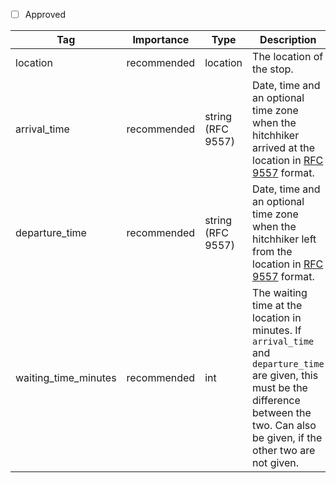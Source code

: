 - [ ] Approved


| Tag        | Importance   | Type    | Description                                                                 | Enum | Example |
|------------|--------------|---------|-----------------------------------------------------------------------------|------|---------|
| location   | recommended   | location   | The location of the stop.                                       |      |         |
| arrival_time  | recommended  | string (RFC 9557)   | Date, time and an optional time zone when the hitchhiker arrived at the location in [RFC 9557](https://www.rfc-editor.org/rfc/rfc9557.html) format.                                     |      |         |
| departure_time   | recommended  | string (RFC 9557) | Date, time and an optional time zone when the hitchhiker left from the location in [RFC 9557](https://www.rfc-editor.org/rfc/rfc9557.html) format. |      |         |
| waiting_time_minutes   | recommended  | int | The waiting time at the location in minutes. If `arrival_time` and `departure_time` are given, this must be the difference between the two. Can also be given, if the other two are not given. |      |         |
